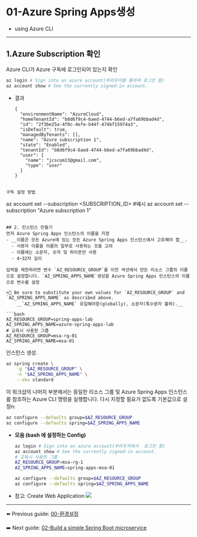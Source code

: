 # 01-Azure Spring Apps생성
- using Azure CLI
---

## 1.Azure Subscription 확인

Azure CLI가 Azure 구독에 로그인되어 있는지 확인

  ```bash
  az login # Sign into an azure account(부라우저를 통하여 로그인 함)
  az account show # See the currently signed-in account.
  ```
- 결과
  ```
  {
    "environmentName": "AzureCloud",
    "homeTenantId": "b8d6f9c4-6aed-4744-b6ed-a7fa69bbad4d",
    "id": "2f3be25a-4f0c-4efe-b44f-474bf15974a3",
    "isDefault": true,
    "managedByTenants": [],
    "name": "Azure subscription 1",
    "state": "Enabled",
    "tenantId": "b8d6f9c4-6aed-4744-b6ed-a7fa69bbad4d",
    "user": {
      "name": "jcscom13@gmail.com",
      "type": "user"
    }
  }
```

구독 설정 방법
```
az account set --subscription <SUBSCRIPTION_ID>
#예시
az account set --subscription "Azure subscription 1"
```

## 2. 인스턴스 만들기
먼저 Azure Spring Apps 인스턴스의 이름을 지정
- __이름은 모든 Azure에 있는 모든 Azure Spring Apps 인스턴스에서 고유해야 합__.
  - 사용자 이름을 이름의 일부로 사용하는 것을 고려
  - 이름에는 소문자, 숫자 및 하이픈만 사용
  - 4~32자 길이

입력을 제한하려면 변수 `AZ_RESOURCE_GROUP`를 이전 섹션에서 만든 리소스 그룹의 이름으로 설정합니다. `AZ_SPRING_APPS_NAME`생성할 Azure Spring Apps 인스턴스의 이름으로 변수를 설정

>🛑 Be sure to substitute your own values for `AZ_RESOURCE_GROUP` and `AZ_SPRING_APPS_NAME` as described above.
    __`AZ_SPRING_APPS_NAME` 유일해야함(globally), 소문자(특수문자 불허).__

```bash
AZ_RESOURCE_GROUP=spring-apps-lab
AZ_SPRING_APPS_NAME=azure-spring-apps-lab
# 교육시 사용한 그룹
AZ_RESOURCE_GROUP=msa-rg-01
AZ_SPRING_APPS_NAME=msa-01
```

인스턴스 생성.

```bash
az spring create \
    -g "$AZ_RESOURCE_GROUP" \
    -n "$AZ_SPRING_APPS_NAME" \
    --sku standard
```

이 워크샵의 나머지 부분에서는 동일한 리소스 그룹 및 Azure Spring Apps 인스턴스를 참조하는 Azure CLI 명령을 실행합니다. 다시 지정할 필요가 없도록 기본값으로 설정n:

```bash
az configure --defaults group=$AZ_RESOURCE_GROUP
az configure --defaults spring=$AZ_SPRING_APPS_NAME
```

- __모음 (bash 에 설정하는 Config)__
    ```bash
    az login # Sign into an azure account(부라우저에서  로그인 함)
    az account show # See the currently signed-in account.
    # 교육시 사용한 그룹
    AZ_RESOURCE_GROUP=msa-rg-1
    AZ_SPRING_APPS_NAME=spring-apps-msa-01

    az configure --defaults group=$AZ_RESOURCE_GROUP
    az configure --defaults spring=$AZ_SPRING_APPS_NAME
   ```
- 참고: Create Web Application
  ![](images/00-CreateWebApp.png)
---

⬅️ Previous guide: [00-환경설정](./00-setup-your-environment.md)

➡️ Next guide: [02-Build a simple Spring Boot microservice](./02-build-a-simple-spring-boot-microservice.md)
